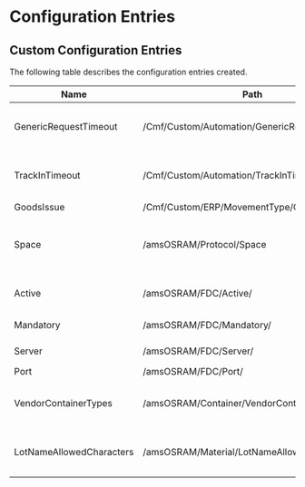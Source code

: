 # Configuration Entries

## Custom Configuration Entries

The following table describes the configuration entries created.

|           Name                 |                      Path                        | Type         | Initial Value                  | Description                                        |
| ------------------------------ | ------------------------------------------------ | :----------: | :-----------:                  | -------------------------------------------------- |
| GenericRequestTimeout          | /Cmf/Custom/Automation/GenericRequestTimeout/    | Int32        | 30000                          | Generic IoT Request Timeout in milliseconds        |
| TrackInTimeout                 | /Cmf/Custom/Automation/TrackInTimeout/           | Int32        | 60000                          | TrackIn IoT Request Timeout in milliseconds        |
| GoodsIssue                     | /Cmf/Custom/ERP/MovementType/GoodsIssue          | String       | 261                            |                                                    |
| Space                          | /amsOSRAM/Protocol/Space                         | String       | Empty                          | Default Protocol when sending information to Space |
| Active                         | /amsOSRAM/FDC/Active/                            | Boolean      | True                           | Enables the Onto FDC integration                   |
| Mandatory                      | /amsOSRAM/FDC/Mandatory/                         | Boolean      | False                          | FDC mandatory                                      |
| Server                         | /amsOSRAM/FDC/Server/                            | String       | lnx-klm37.int.osram-light.com  | FDC server                                         |
| Port                           | /amsOSRAM/FDC/Port/                              | Int          | 1600                           | FDC port                                           |
| VendorContainerTypes           | /amsOSRAM/Container/VendorContainerTypes/        | String       | Empty                          | Vendor Container Types splitted by ','             |
| LotNameAllowedCharacters       | /amsOSRAM/Material/LotNameAllowedCharacters/     | String       | 0123456789ACFHLMNRTUX          | Allowed alphanumerical digits for lot names        |
